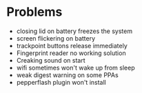# Problems
- closing lid on battery freezes the system
- screen flickering on battery
- trackpoint buttons release immediately
- Fingerprint reader no working solution
- Creaking sound on start
- wifi sometimes won't wake up from sleep
- weak digest warning on some PPAs
- pepperflash plugin won't install
